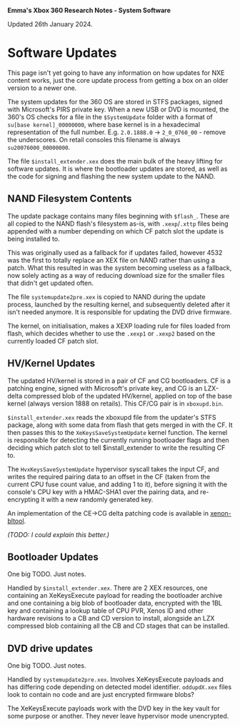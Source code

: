 **Emma's Xbox 360 Research Notes - System Software**

Updated 26th January 2024.

# Software Updates

This page isn't yet going to have any information on how updates for NXE
content works, just the core update process from getting a box on an older
version to a newer one.

The system updates for the 360 OS are stored in STFS packages, signed with
Microsoft's PIRS private key. When a new USB or DVD is mounted, the 360's OS
checks for a file in the `$SystemUpdate` folder with a format of
`su[base kernel]_00000000`, where base kernel is in a hexadecimal representation
of the full number. E.g. `2.0.1888.0` -> `2_0_0760_00` - remove the underscores.
On retail consoles this filename is always `su20076000_00000000`.

The file `$install_extender.xex` does the main bulk of the heavy lifting for
software updates. It is where the bootloader updates are stored, as well as the
code for signing and flashing the new system update to the NAND.

## NAND Filesystem Contents

The update package contains many files beginning with `$flash_`. These are all
copied to the NAND flash's filesystem as-is, with `.xexp`/`.xttp` files being
appended with a number depending on which CF patch slot the update is being
installed to.

This was originally used as a fallback for if updates failed, however 4532 
was the first to totally replace an XEX file on NAND rather than using a patch.
What this resulted in was the system becoming useless as a fallback, now
solely acting as a way of reducing download size for the smaller files that
didn't get updated often.

The file `systemupdate2pre.xex` is copied to NAND during the update process,
launched by the resulting kernel, and subsequently deleted after it isn't
needed anymore. It is responsible for updating the DVD drive firmware.

The kernel, on initialisation, makes a XEXP loading rule for files loaded from
flash, which decides whether to use the `.xexp1` or `.xexp2` based on the
currently loaded CF patch slot.

## HV/Kernel Updates

The updated HV/kernel is stored in a pair of CF and CG bootloaders. CF is a
patching engine, signed with Microsoft's private key, and CG is an LZX-delta
compressed blob of the updated HV/kernel, applied on top of the base kernel
(always version 1888 on retails). This CF/CG pair is in `xboxupd.bin`.

`$install_extender.xex` reads the xboxupd file from the updater's STFS package,
along with some data from flash that gets merged in with the CF. It then passes
this to the `XeKeysSaveSystemUpdate` kernel function. The kernel is responsible
for detecting the currently running bootloader flags and then deciding which
patch slot to tell $install_extender to write the resulting CF to.

The `HvxKeysSaveSystemUpdate` hypervisor syscall takes the input CF, and
writes the required pairing data to an offset in the CF (taken from the current
CPU fuse count value, and adding 1 to it), before signing it with the console's
CPU key with a HMAC-SHA1 over the pairing data, and re-encrypting it with a new
randomly generated key.

An implementation of the CE->CG delta patching code is available in
[xenon-bltool](https://github.com/InvoxiPlayGames/xenon-bltool).

*(TODO: I could explain this better.)*

## Bootloader Updates

One big TODO. Just notes.

Handled by `$install_extender.xex`. There are 2 XEX resources, one containing
an XeKeysExecute payload for reading the bootloader archive and one containing
a big blob of bootloader data, encrypted with the 1BL key and containing a
lookup table of CPU PVR, Xenos ID and other hardware revisions to a CB and CD
version to install, alongside an LZX compressed blob containing all the CB and CD
stages that can be installed.

## DVD drive updates

One big TODO. Just notes.

Handled by `systemupdate2pre.xex`. Involves XeKeysExecute payloads and has
differing code depending on detected model identifier. `oddupdX.xex` files
look to contain no code and are just encrypted firmware blobs?

The XeKeysExecute payloads work with the DVD key in the key vault for some
purpose or another. They never leave hypervisor mode unencrypted.
